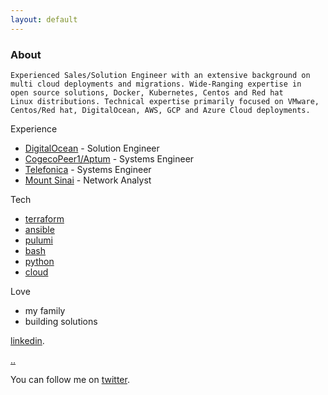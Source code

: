 ```yaml
---
layout: default
---
```


### About


```
Experienced Sales/Solution Engineer with an extensive background on 
multi cloud deployments and migrations. Wide-Ranging expertise in 
open source solutions, Docker, Kubernetes, Centos and Red hat 
Linux distributions. Technical expertise primarily focused on VMware, 
Centos/Red hat, DigitalOcean, AWS, GCP and Azure Cloud deployments.
```

Experience

*   [DigitalOcean](https://www.digitalocean.com/) - Solution Engineer
*   [CogecoPeer1/Aptum](https://www.aptum.com/) - Systems Engineer
*   [Telefonica](https://www.telefonica.com/) - Systems Engineer
*   [Mount Sinai](https://www.msmc.com/) - Network Analyst

Tech

*   [terraform](https://www.terraform.io/)
*   [ansible](https://www.ansible.com/)
*   [pulumi](https://www.pulumi.com/)
*   [bash](https://www.gnu.org/software/bash/)
*   [python](https://www.python.org/)
*   [cloud](https://en.wikipedia.org/wiki/Cloud)

Love

*   my family
*   building solutions

[linkedin](https://www.linkedin.com/in/reyesalexis/).

[..](../)

You can follow me on [twitter](https://twitter.com/_areyesjr).